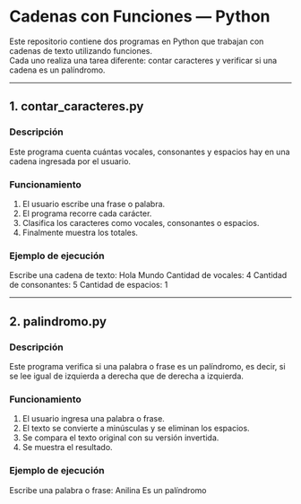 # Cadenas con Funciones — Python

Este repositorio contiene dos programas en Python que trabajan con cadenas de texto utilizando funciones.  
Cada uno realiza una tarea diferente: contar caracteres y verificar si una cadena es un palíndromo.

---

## 1. contar_caracteres.py

### Descripción
Este programa cuenta cuántas vocales, consonantes y espacios hay en una cadena ingresada por el usuario.

### Funcionamiento
1. El usuario escribe una frase o palabra.
2. El programa recorre cada carácter.
3. Clasifica los caracteres como vocales, consonantes o espacios.
4. Finalmente muestra los totales.

### Ejemplo de ejecución

Escribe una cadena de texto: Hola Mundo
Cantidad de vocales: 4
Cantidad de consonantes: 5
Cantidad de espacios: 1

---

## 2. palindromo.py

### Descripción
Este programa verifica si una palabra o frase es un palíndromo, es decir, si se lee igual de izquierda a derecha que de derecha a izquierda.

### Funcionamiento
1. El usuario ingresa una palabra o frase.
2. El texto se convierte a minúsculas y se eliminan los espacios.
3. Se compara el texto original con su versión invertida.
4. Se muestra el resultado.

### Ejemplo de ejecución

Escribe una palabra o frase: Anilina
Es un palíndromo
